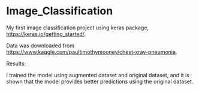 # Image_Classification

My first image classification project using keras package, https://keras.io/getting_started/.

Data was downloaded from https://www.kaggle.com/paultimothymooney/chest-xray-pneumonia.

Results:

  I trained the model using augmented dataset and original dataset, and it is shown that the model provides better predictions using the original dataset.
